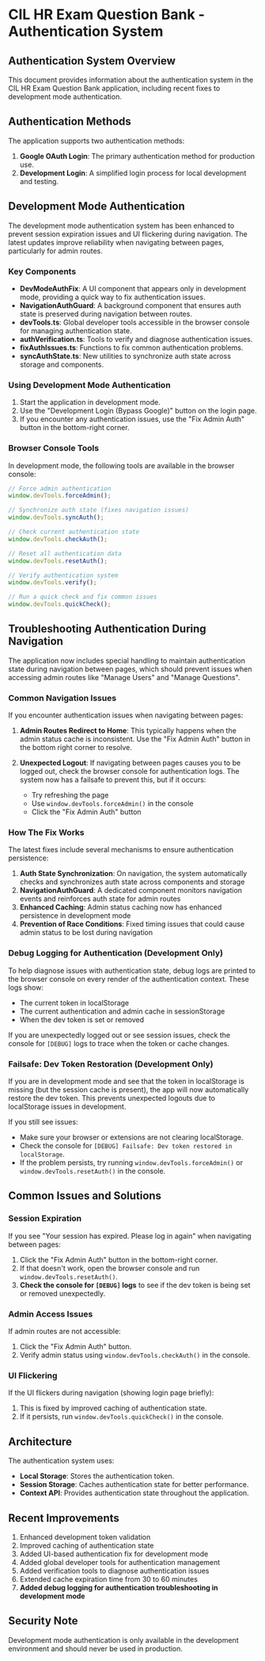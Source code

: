 # CIL HR Exam Question Bank - Authentication System

## Authentication System Overview

This document provides information about the authentication system in the CIL HR Exam Question Bank application, including recent fixes to development mode authentication.

## Authentication Methods

The application supports two authentication methods:

1. **Google OAuth Login**: The primary authentication method for production use.
2. **Development Login**: A simplified login process for local development and testing.

## Development Mode Authentication

The development mode authentication system has been enhanced to prevent session expiration issues and UI flickering during navigation. The latest updates improve reliability when navigating between pages, particularly for admin routes.

### Key Components

- **DevModeAuthFix**: A UI component that appears only in development mode, providing a quick way to fix authentication issues.
- **NavigationAuthGuard**: A background component that ensures auth state is preserved during navigation between routes.
- **devTools.ts**: Global developer tools accessible in the browser console for managing authentication state.
- **authVerification.ts**: Tools to verify and diagnose authentication issues.
- **fixAuthIssues.ts**: Functions to fix common authentication problems.
- **syncAuthState.ts**: New utilities to synchronize auth state across storage and components.

### Using Development Mode Authentication

1. Start the application in development mode.
2. Use the "Development Login (Bypass Google)" button on the login page.
3. If you encounter any authentication issues, use the "Fix Admin Auth" button in the bottom-right corner.

### Browser Console Tools

In development mode, the following tools are available in the browser console:

```javascript
// Force admin authentication
window.devTools.forceAdmin();

// Synchronize auth state (fixes navigation issues)
window.devTools.syncAuth();

// Check current authentication state
window.devTools.checkAuth();

// Reset all authentication data
window.devTools.resetAuth();

// Verify authentication system
window.devTools.verify();

// Run a quick check and fix common issues
window.devTools.quickCheck();
```

## Troubleshooting Authentication During Navigation

The application now includes special handling to maintain authentication state during navigation between pages, which should prevent issues when accessing admin routes like "Manage Users" and "Manage Questions".

### Common Navigation Issues

If you encounter authentication issues when navigating between pages:

1. **Admin Routes Redirect to Home**: This typically happens when the admin status cache is inconsistent. Use the "Fix Admin Auth" button in the bottom right corner to resolve.

2. **Unexpected Logout**: If navigating between pages causes you to be logged out, check the browser console for authentication logs. The system now has a failsafe to prevent this, but if it occurs:
   - Try refreshing the page
   - Use `window.devTools.forceAdmin()` in the console
   - Click the "Fix Admin Auth" button

### How The Fix Works

The latest fixes include several mechanisms to ensure authentication persistence:

1. **Auth State Synchronization**: On navigation, the system automatically checks and synchronizes auth state across components and storage
2. **NavigationAuthGuard**: A dedicated component monitors navigation events and reinforces auth state for admin routes
3. **Enhanced Caching**: Admin status caching now has enhanced persistence in development mode
4. **Prevention of Race Conditions**: Fixed timing issues that could cause admin status to be lost during navigation

### Debug Logging for Authentication (Development Only)

To help diagnose issues with authentication state, debug logs are printed to the browser console on every render of the authentication context. These logs show:

- The current token in localStorage
- The current authentication and admin cache in sessionStorage
- When the dev token is set or removed

If you are unexpectedly logged out or see session issues, check the console for `[DEBUG]` logs to trace when the token or cache changes.

### Failsafe: Dev Token Restoration (Development Only)

If you are in development mode and see that the token in localStorage is missing (but the session cache is present), the app will now automatically restore the dev token. This prevents unexpected logouts due to localStorage issues in development.

If you still see issues:

- Make sure your browser or extensions are not clearing localStorage.
- Check the console for `[DEBUG] Failsafe: Dev token restored in localStorage`.
- If the problem persists, try running `window.devTools.forceAdmin()` or `window.devTools.resetAuth()` in the console.

## Common Issues and Solutions

### Session Expiration

If you see "Your session has expired. Please log in again" when navigating between pages:

1. Click the "Fix Admin Auth" button in the bottom-right corner.
2. If that doesn't work, open the browser console and run `window.devTools.resetAuth()`.
3. **Check the console for `[DEBUG]` logs** to see if the dev token is being set or removed unexpectedly.

### Admin Access Issues

If admin routes are not accessible:

1. Click the "Fix Admin Auth" button.
2. Verify admin status using `window.devTools.checkAuth()` in the console.

### UI Flickering

If the UI flickers during navigation (showing login page briefly):

1. This is fixed by improved caching of authentication state.
2. If it persists, run `window.devTools.quickCheck()` in the console.

## Architecture

The authentication system uses:

- **Local Storage**: Stores the authentication token.
- **Session Storage**: Caches authentication state for better performance.
- **Context API**: Provides authentication state throughout the application.

## Recent Improvements

1. Enhanced development token validation
2. Improved caching of authentication state
3. Added UI-based authentication fix for development mode
4. Added global developer tools for authentication management
5. Added verification tools to diagnose authentication issues
6. Extended cache expiration time from 30 to 60 minutes
7. **Added debug logging for authentication troubleshooting in development mode**

## Security Note

Development mode authentication is only available in the development environment and should never be used in production.
